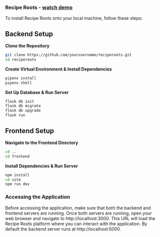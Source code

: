 ### Recipe Roots - [watch demo](https://www.youtube.com/watch?v=Qso3oxAXWDc&t=29s)

To install Recipe Roots onto your local machine, follow these steps:

## Backend Setup

**Clone the Repository**

```bash
git clone https://github.com/yourusername/reciperoots.git
cd reciperoots
```

**Create Virtual Environment & Install Dependencies**

```bash
pipenv install
pipenv shell
```

**Set Up Database & Run Server**

```bash
flask db init
flask db migrate
flask db upgrade
flask run
```

## Frontend Setup

**Navigate to the Frontend Directory**

```bash
cd ..
cd frontend
```

**Install Dependencies & Run Server**

```bash
npm install
cd vite
npm run dev
```

### Accessing the Application

Before accessing the application, make sure that both the backend and frontend servers are running. Once both servers are running, open your web browser and navigate to http://localhost:3000. This URL will load the Recipe Roots platform where you can interact with the application. By default the backend server runs at http://localhost:5000.
